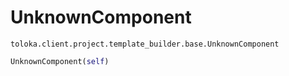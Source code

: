 # UnknownComponent
`toloka.client.project.template_builder.base.UnknownComponent`

```python
UnknownComponent(self)
```

